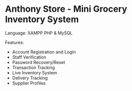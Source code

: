 # Anthony Store - Mini Grocery Inventory System
Language: XAMPP PHP & MySQL

Features:
- Account Registration and Login
- Staff Verification
- Password Recovery/Reset
- Transaction Tracking
- Live Inventory System
- Delivery Tracking
- Supplier Profiles

